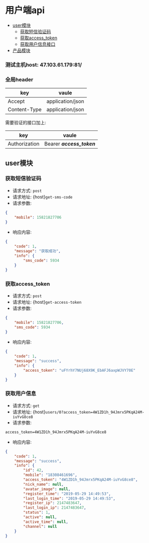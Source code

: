 # 用户端api

- [user模块](./#user模块)  
    - [获取短信验证码](./#获取短信验证码)  
    - [获取access_token](./#获取access_token)
    - [获取用户信息接口](./#获取用户信息接口)
- [产品模块]()


### 测试主机host: 47.103.61.179:81/  

### 全局header  

key |  vaule
----- | --------
Accept | application/json
Content-Type | application/json

需要验证的接口加上:  
  
key |  vaule
----- | --------
Authorization | Bearer ***access_token***  


## user模块

### 获取短信验证码
- 请求方式: `post`
- 请求地址: {host}`get-sms-code`
- 请求参数: 
```json
{
    "mobile": 15821827706
}
```  
- 响应内容: 
```json
{
    "code": 1,
    "message": "获取成功",
    "info": {
        "sms_code": 5934
    }
}

```

### 获取access_token
- 请求方式: `post`
- 请求地址: {host}`get-access-token`
- 请求参数: 
```json
{
    "mobile": 15821827706, 
    "sms_code": 5934
}
```  
- 响应内容: 
```json
{
    "code": 1,
    "message": "success",
    "info": {
        "access_token": "uFYrhY7NUj68X9K_EbAFJ6axpWJVY70E"
    }
}

```

### 获取用户信息
- 请求方式: `get`
- 请求地址: {host}`users/0?access_token=4W1ZD1h_94Jmrx5PKqA24M-iuYvG8ce8`
- 请求参数: 
```
access_token=4W1ZD1h_94Jmrx5PKqA24M-iuYvG8ce8
```  
- 响应内容: 
```json
{
    "code": 1,
    "message": "success",
    "info": {
        "id": 42,
        "mobile": "18308461696",
        "access_token": "4W1ZD1h_94Jmrx5PKqA24M-iuYvG8ce8",
        "nick_name": null,
        "avatar_image": null,
        "register_time": "2019-05-29 14:49:53",
        "last_login_time": "2019-05-29 14:49:53",
        "register_ip": 2147483647,
        "last_login_ip": 2147483647,
        "status": 1,
        "active": null,
        "active_time": null,
        "channel": null
    }
}

```
